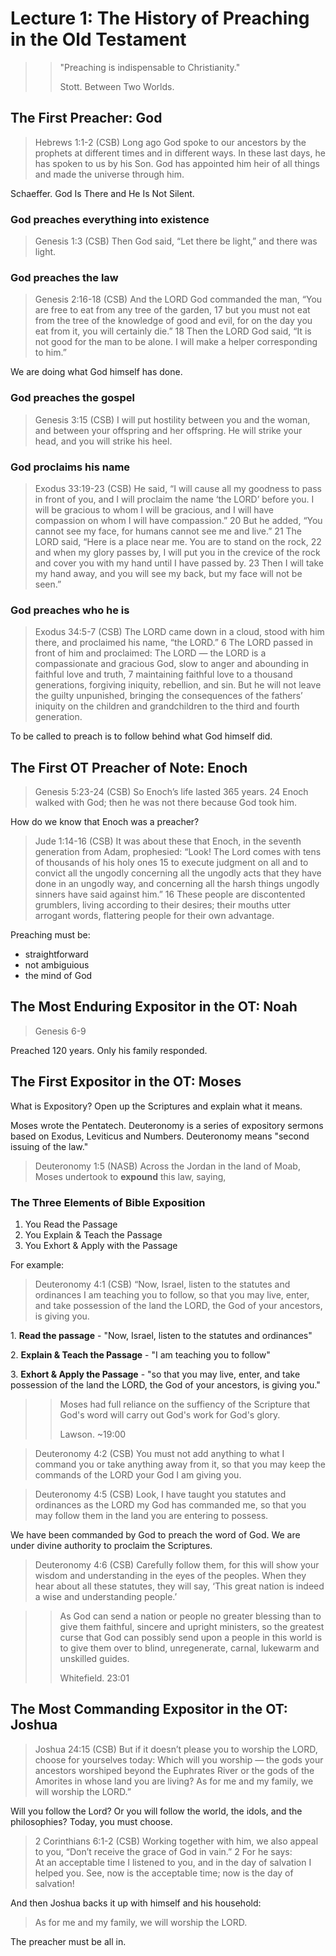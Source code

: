 # Lecture 1: The History of Preaching in the Old Testament

>> "Preaching is indispensable to Christianity."
>>
>> Stott. Between Two Worlds.

## The First Preacher: God

> Hebrews 1:1-2 (CSB) Long ago God spoke to our ancestors by the prophets at different times and in different ways. In these last days, he has spoken to us by his Son. God has appointed him heir of all things and made the universe through him.

Schaeffer. God Is There and He Is Not Silent.

### God preaches everything into existence

>Genesis 1:3 (CSB) Then God said, “Let there be light,” and there was light.

### God preaches the law

>Genesis 2:16-18 (CSB) And the LORD God commanded the man, “You are free to eat from any tree of the garden, 17 but you must not eat from the tree of the knowledge of good and evil, for on the day you eat from it, you will certainly die.” 18 Then the LORD God said, “It is not good for the man to be alone. I will make a helper corresponding to him.”

We are doing what God himself has done.

### God preaches the gospel

>Genesis 3:15 (CSB) I will put hostility between you and the woman,
>and between your offspring and her offspring.
>He will strike your head,
>and you will strike his heel.

### God proclaims his name

>Exodus 33:19-23 (CSB) He said, “I will cause all my goodness to pass in front of you, and I will proclaim the name ‘the LORD’ before you. I will be gracious to whom I will be gracious, and I will have compassion on whom I will have compassion.” 20 But he added, “You cannot see my face, for humans cannot see me and live.” 21 The LORD said, “Here is a place near me. You are to stand on the rock, 22 and when my glory passes by, I will put you in the crevice of the rock and cover you with my hand until I have passed by. 23 Then I will take my hand away, and you will see my back, but my face will not be seen.”

### God preaches who he is

>Exodus 34:5-7 (CSB) The LORD came down in a cloud, stood with him there, and proclaimed his name, “the LORD.” 6 The LORD passed in front of him and proclaimed:
>The LORD — the LORD is a compassionate and gracious God, slow to anger and abounding in faithful love and truth, 7 maintaining faithful love to a thousand generations, forgiving iniquity, rebellion, and sin. But he will not leave the guilty unpunished, bringing the consequences of the fathers’ iniquity on the children and grandchildren to the third and fourth generation.

To be called to preach is to follow behind what God himself did.

## The First OT Preacher of Note: Enoch

>Genesis 5:23-24 (CSB) So Enoch’s life lasted 365 years. 24 Enoch walked with God; then he was not there because God took him.

How do we know that Enoch was a preacher?

>Jude 1:14-16 (CSB) It was about these that Enoch, in the seventh generation from Adam, prophesied: “Look! The Lord comes with tens of thousands of his holy ones 15 to execute judgment on all and to convict all the ungodly concerning all the ungodly acts that they have done in an ungodly way, and concerning all the harsh things ungodly sinners have said against him.” 16 These people are discontented grumblers, living according to their desires; their mouths utter arrogant words, flattering people for their own advantage.

Preaching must be:

- straightforward
- not ambiguious
- the mind of God

## The Most Enduring Expositor in the OT: Noah

>Genesis 6-9

Preached 120 years. Only his family responded.

## The First Expositor in the OT: Moses

What is Expository? Open up the Scriptures and explain what it means.

Moses wrote the Pentatech. Deuteronomy is a series of expository sermons based on Exodus, Leviticus and Numbers. Deuteronomy means "second issuing of the law."

>Deuteronomy 1:5 (NASB) Across the Jordan in the land of Moab, Moses undertook to **expound** this law, saying,

### The Three Elements of Bible Exposition

1. You Read the Passage
2. You Explain & Teach the Passage
3. You Exhort & Apply with the Passage

For example:

>Deuteronomy 4:1 (CSB) “Now, Israel, listen to the statutes and ordinances I am teaching you to follow, so that you may live, enter, and take possession of the land the LORD, the God of your ancestors, is giving you.

1\. **Read the passage** - "Now, Israel, listen to the statutes and ordinances"

2\. **Explain & Teach the Passage** - "I am teaching you to follow"

3\. **Exhort & Apply the Passage** - "so that you may live, enter, and take possession of the land the LORD, the God of your ancestors, is giving you."

>> Moses had full reliance on the suffiency of the Scripture that God's word will carry out God's work for God's glory.
>>
>> Lawson. ~19:00

>Deuteronomy 4:2 (CSB) You must not add anything to what I command you or take anything away from it, so that you may keep the commands of the LORD your God I am giving you.

>Deuteronomy 4:5 (CSB) Look, I have taught you statutes and ordinances as the LORD my God has commanded me, so that you may follow them in the land you are entering to possess.

We have been commanded by God to preach the word of God. We are under divine authority to proclaim the Scriptures.

>Deuteronomy 4:6 (CSB) Carefully follow them, for this will show your wisdom and understanding in the eyes of the peoples. When they hear about all these statutes, they will say, ‘This great nation is indeed a wise and understanding people.’

>>As God can send a nation or people no greater blessing than to give them faithful, sincere and upright ministers, so the greatest curse that God can possibly send upon a people in this world is to give them over to blind, unregenerate, carnal, lukewarm and unskilled guides.
>>
>>Whitefield. 23:01

## The Most Commanding Expositor in the OT: Joshua

>Joshua 24:15 (CSB) But if it doesn’t please you to worship the LORD, choose for yourselves today: Which will you worship — the gods your ancestors worshiped beyond the Euphrates River or the gods of the Amorites in whose land you are living? As for me and my family, we will worship the LORD.”

Will you follow the Lord? Or you will follow the world, the idols, and the philosophies? Today, you must choose.

>2 Corinthians 6:1-2 (CSB) Working together with him, we also appeal to you, “Don’t receive the grace of God in vain.” 2 For he says:  
>At an acceptable time I listened to you,
>and in the day of salvation I helped you.
>See, now is the acceptable time; now is the day of salvation!

And then Joshua backs it up with himself and his household:

>As for me and my family, we will worship the LORD.

The preacher must be all in.
